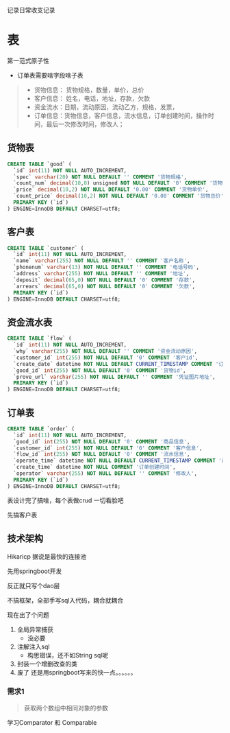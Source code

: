 记录日常收支记录
# 表
第一范式原子性

- 订单表需要啥字段啥子表

> - 货物信息： 货物规格，数量，单价，总价
> - 客户信息： 姓名，电话，地址，存款，欠款
> - 资金流水：日期，流动原因，流动乙方，规格，发票，
> - 订单信息：货物信息，客户信息，流水信息，订单创建时间，操作时间，最后一次修改时间，修改人；

## 货物表

```sql
CREATE TABLE `good` (
  `id` int(11) NOT NULL AUTO_INCREMENT,
  `spec` varchar(20) NOT NULL DEFAULT '' COMMENT '货物规格',
  `count_num` decimal(10,0) unsigned NOT NULL DEFAULT '0' COMMENT '货物数量',
  `price` decimal(10,2) NOT NULL DEFAULT '0.00' COMMENT '货物单价',
  `count_price` decimal(10,2) NOT NULL DEFAULT '0.00' COMMENT '货物总价',
  PRIMARY KEY (`id`)
) ENGINE=InnoDB DEFAULT CHARSET=utf8;
```



## 客户表

```sql
CREATE TABLE `customer` (
  `id` int(11) NOT NULL AUTO_INCREMENT,
  `name` varchar(255) NOT NULL DEFAULT '' COMMENT '客户名称',
  `phonenum` varchar(13) NOT NULL DEFAULT '' COMMENT '电话号码',
  `address` varchar(255) NOT NULL DEFAULT '' COMMENT '地址',
  `deposit` decimal(65,0) NOT NULL DEFAULT '0' COMMENT '存款',
  `arrears` decimal(65,0) NOT NULL DEFAULT '0' COMMENT '欠款',
  PRIMARY KEY (`id`)
) ENGINE=InnoDB DEFAULT CHARSET=utf8;
```

## 资金流水表

```sql
CREATE TABLE `flow` (
  `id` int(11) NOT NULL AUTO_INCREMENT,
  `why` varchar(255) NOT NULL DEFAULT '' COMMENT '资金流动原因',
  `customer_id` int(255) NOT NULL DEFAULT '0' COMMENT '客户id',
  `create_date` datetime NOT NULL DEFAULT CURRENT_TIMESTAMP COMMENT '订单创建日期',
  `good_id` int(255) NOT NULL DEFAULT '0' COMMENT '货物id',
  `prove_url` varchar(255) NOT NULL DEFAULT '' COMMENT '凭证图片地址',
  PRIMARY KEY (`id`)
) ENGINE=InnoDB DEFAULT CHARSET=utf8;
```



## 订单表

```sql
CREATE TABLE `order` (
  `id` int(11) NOT NULL AUTO_INCREMENT,
  `good_id` int(255) NOT NULL DEFAULT '0' COMMENT '商品信息',
  `customer_id` int(255) NOT NULL DEFAULT '0' COMMENT '客户信息',
  `flow_id` int(255) NOT NULL DEFAULT '0' COMMENT '流水信息',
  `operate_time` datetime NOT NULL DEFAULT CURRENT_TIMESTAMP COMMENT '最后一次修改时间',
  `create_time` datetime NOT NULL COMMENT '订单创建时间',
  `operator` varchar(255) NOT NULL DEFAULT '' COMMENT '修改人',
  PRIMARY KEY (`id`)
) ENGINE=InnoDB DEFAULT CHARSET=utf8;
```





表设计完了搞啥，每个表做crud 一切看脸吧

先搞客户表



##  技术架构

Hikaricp 据说是最快的连接池 

先用springboot开发

反正就只写个dao层



不搞框架，全部手写sql入代码，耦合就耦合

现在出了个问题

1. 全局异常捕获
   - 没必要
2. 注解注入sql
   - 构思错误，还不如String sql呢
3. 封装一个增删改查的类
4. 废了 还是用springboot写来的快一点。。。。。。





### 需求1 

> 获取两个数组中相同对象的参数

学习Comparator 和 Comparable